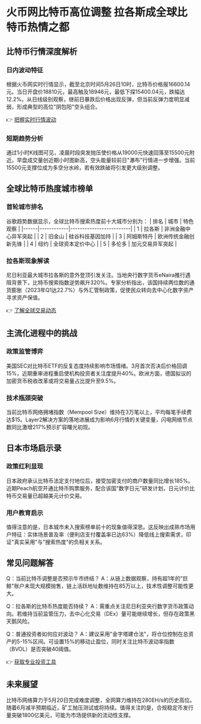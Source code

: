 # 火币网比特币高位调整 拉各斯成全球比特币热情之都

## 比特币行情深度解析

### 日内波动特征
根据火币网实时行情显示，截至北京时间5月26日10时，比特币价格报16600.14元。当日开盘价18810元，最高触及18946元，最低下探15400.04元，跌幅达12.2%。从日线级别观察，继前日暴跌后价格出现反弹，但当前反弹力度明显减弱，形成典型的高位"阴包阳"空头组合。

👉 [把握实时行情波动](https://bit.ly/okx_welcome)

### 短期趋势分析
通过1小时K线图可见，凌晨时段突发抛压使价格从19000元快速回落至15500元附近。早盘成交量创近期小时图新高，空头能量较前日"瀑布"行情进一步增强。当前15500元支撑位成为多空分水岭，若有效跌破将引发更大级别调整。

## 全球比特币热度城市榜单

### 首轮城市排名
谷歌趋势数据显示，全球比特币搜索热度前十大城市分别为：
| 排名 | 城市       | 特色观察                |
|------|------------|-------------------------|
| 1    | 拉各斯     | 非洲金融中心异军突起    |
| 2    | 旧金山     | 硅谷科技基因加持        |
| 3    | 阿姆斯特丹 | 欧洲传统金融创新先锋    |
| 4    | 纽约       | 全球资本定价中心        |
| 5    | 多伦多     | 加元交易异军突起        |

### 拉各斯现象解读
尼日利亚最大城市拉各斯的意外登顶引发关注。当地央行数字货币eNaira推行遇阻背景下，比特币搜索指数逆势飙升320%。专家分析指出，该国持续两位数的通货膨胀（2023年Q1达22.7%）与外汇管制政策，促使民众转向去中心化数字资产寻求资产保值。

👉 [了解全球交易动态](https://bit.ly/okx_welcome)

## 主流化进程中的挑战

### 政策监管博弈
美国SEC对比特币ETF的反复态度持续影响市场情绪。3月首次否决后价格回调15%，近期重审进程重启使机构投资者关注度提升40%。欧洲方面，德国拟议的加密货币税收改革或将交易量占比提升至9.5%。

### 技术瓶颈突破
当前比特币网络拥堵指数（Mempool Size）维持在3万笔以上，平均每笔手续费达$15。Layer2解决方案的落地进展成为影响6月行情的关键变量，闪电网络节点数同比激增217%预示扩容曙光初现。

## 日本市场启示录

### 政策红利显现
日本政府承认比特币法定支付地位后，接受加密支付的商户数量同比增长185%。近期Peach航空开通比特币购票服务，配合该国"数字日元"研发计划，日元计价比特币交易量已超越美元计价交易。

### 用户教育启示
值得注意的是，日本城市未入搜索榜单前十的现象值得深思。这反映出成熟市场用户特征：实体场景普及率（便利店支付覆盖率已达63%）降低线上搜索需求，印证"真实采用"与"搜索热度"的负相关关系。

## 常见问题解答

Q：当前比特币调整是否预示牛市终结？
A：从链上数据观察，持有超1年的"巨鲸"账户未现大规模抛售，链上活跃地址数维持在85万以上，技术性调整可能性更大。

Q：拉各斯的比特币热度能否持续？
A：需重点关注尼日利亚央行数字货币政策动向。若维持当前监管压力，去中心化交易（DEx）量可能继续增长，但存在政策黑天鹅风险。

Q：普通投资者如何应对波动？
A：建议采用"金字塔建仓法"，将仓位控制在总资产的5-15%区间。可设置15%的移动止盈位，同时关注比特币波动率指数（BVOL）是否突破40阈值。

👉 [获取专业投资工具](https://bit.ly/okx_welcome)

## 未来展望

比特币网络算力于5月20日完成难度调整，全网算力维持在280EH/s的历史高位。随着6月减半预期临近，矿工抛压测试或将持续。值得关注的是，合规稳定币发行量突破1800亿美元，可能为市场提供新的流动性支撑。
